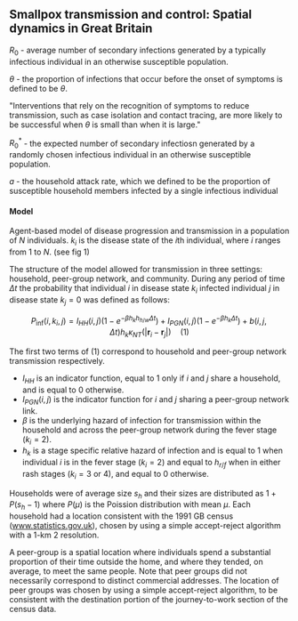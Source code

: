## Smallpox transmission and control: Spatial dynamics in Great Britain

$R_0$ - average number of secondary infections generated by a typically infectious individual in an otherwise susceptible population.

$\theta$ - the proportion of infections that occur before the onset of symptoms is defined to be $\theta$.

"Interventions that rely on the
recognition of symptoms to reduce transmission, such as case
isolation and contact tracing, are more likely to be successful when $\theta$ is small than when it is large."

$R_0^*$ - the expected number of secondary infectiosn generated by a randomly chosen infectious individual in an otherwise susceptible population.

$a$ -  the household attack rate, which we
defined to be the proportion of susceptible household members
infected by a single infectious individual

#### Model

Agent-based model of disease progression and transmission in a population of $N$ individuals. $k_i$ is the disease state of the $i$th individual, where $i$ ranges from 1 to $N$. (see fig 1)

The structure of the model allowed for transmission in three settings: household, peer-group network, and community. During any period of time $\Delta t$ the probability that individual $i$ in disease state $k_i$ infected individual $j$ in disease state $k_j = 0$ was defined as follows:

$$
P_\text{inf}(i,k_i,j) = I_{HH}(i,j) (1 - e^{-\beta h_k h_{h/w} \Delta t} ) + I_{PGN}(i,j) (1 - e^{-\beta h_k \Delta t}) + b(i, j, \Delta t) h_k \kappa_{NT} (| \mathbf{r}_i - \mathbf{r}_j|) \quad (1)
$$

The first two terms of (1) correspond to household and peer-group network transmission respectively. 

- $I_{HH}$ is an indicator function, equal to 1 only if $i$ and $j$ share a household, and is equal to 0 otherwise.
- $I_{PGN}(i,j)$ is the indicator function for $i$ and $j$ sharing a peer-group network link.
- $\beta$ is the underlying hazard of infection for transmission within the household and across the peer-group network during the fever stage ($k_i=2$).
- $h_k$ is a stage specific relative hazard of infection and is equal to 1 when individual $i$ is in the fever stage ($k_i=2$) and equal to $h_{r/f}$ when in either rash stages ($k_i=3$ or 4), and equal to 0 otherwise.

Households were of average size $s_h$ and their sizes are distributed as $1 + P(s_h - 1)$ where $P(\mu)$ is the Poission distribution with mean $\mu$. Each household had a location
consistent with the 1991 GB census (www.statistics.gov.uk), chosen by using a simple accept-reject algorithm with a 1-km 2 resolution.

A peer-group is a spatial location where individuals spend a substantial proportion of their time outside the home, and where they tended, on average, to meet the same people. Note that peer groups did not necessarily correspond to distinct commercial addresses. The location of peer groups was chosen by using a simple accept-reject algorithm, to be consistent with the destination portion of the journey-to-work section
of the census data.
<!--stackedit_data:
eyJoaXN0b3J5IjpbMzc3NjQxNDA3LC0xMzQ1NTEzMjcwLC01ND
kzMzg0OTcsMTc1MTE4ODIwNywtMTI2NTY4MTUwMiwyMDYxOTQ3
NzI1LDIxMjM1NzM0NjQsNTI4OTkxMDM0LDQ5NzU0NDg2NywxNz
g2Nzk4NzUxLDEyOTg0NDU5OTFdfQ==
-->